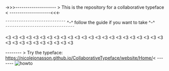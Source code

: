 
->>>-------------------- > This is the repository for a collaborative typeface < --------------------<<<-

˜˜˜˜˜˜˜˜˜˜˜˜˜˜˜˜˜˜˜˜˜˜˜˜˜˜˜ ^-^ follow the guide if you want to take ^-^ ˜˜˜˜˜˜˜˜˜˜˜˜˜˜˜˜˜˜˜˜˜˜˜˜˜˜˜˜˜˜˜

<3 <3 <3 <3 <3 <3 <3 <3 <3 <3 <3 <3 <3 <3 <3 <3 <3 <3 <3 <3 <3 <3 <3 <3 <3 <3 <3 <3 <3 <3 <3 <3 <3

-------- > Try the typeface: https://nicolejonasson.github.io/CollaborativeTypeface/website/Home/< -------
![howto](https://user-images.githubusercontent.com/38101829/41200530-75bd2e42-6ca6-11e8-9982-2fe0dbdfc173.png)


